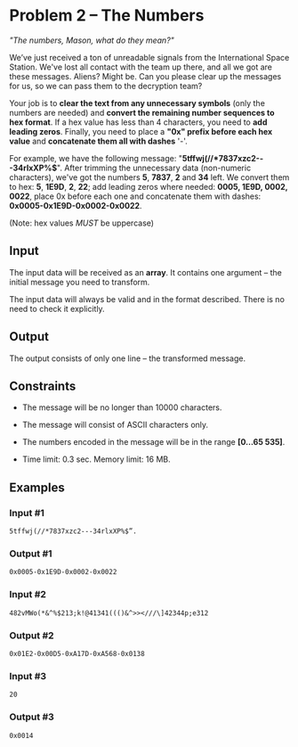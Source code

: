 ﻿# Problem 2 – The Numbers

_"The numbers, Mason, what do they mean?"_

We’ve just received a ton of unreadable signals from the International Space Station. We've lost all contact with the team up there, and all we got are these messages. Aliens? Might be. Can you please clear up the messages for us, so we can pass them to the decryption team?

Your job is to **clear the text from any unnecessary symbols** (only the numbers are needed) and **convert the remaining number sequences to hex format**. If a hex value has less than 4 characters, you need to **add leading zeros**. Finally, you need to  place a **"0x" prefix before each hex value** and **concatenate them all with dashes** '-'.

For example, we have the following message: "**5tffwj(//*7837xzc2---34rlxXP%$**". After trimming the unnecessary data (non-numeric characters), we've got the numbers **5**, **7837**, **2** and **34** left. We convert them to hex: **5**, **1E9D**, **2**, **22**; add leading zeros where needed: **0005, 1E9D, 0002, 0022**, place 0x before each one  and concatenate them with dashes: **0x0005-0x1E9D-0x0002-0x0022**.

(Note: hex values _MUST_ be uppercase)

## Input

The input data will be received as an **array**. It contains one argument – the initial message you need to transform.

The input data will always be valid and in the format described. There is no need to check it explicitly.

## Output

The output consists of only one line – the transformed message.

## Constraints

-   The message will be no longer than 10000 characters.
-   The message will consist of ASCII characters only.
-   The numbers encoded in the message will be in the range **\[0…65 535\]**.

- Time limit: 0.3 sec. Memory limit: 16 MB.

## Examples

### Input #1
``
5tffwj(//*7837xzc2---34rlxXP%$”.
``
### Output #1
``
0x0005-0x1E9D-0x0002-0x0022
``
### Input #2
``
482vMWo(*&^%$213;k!@41341((()&^>><///\]42344p;e312
``
### Output #2
``
0x01E2-0x00D5-0xA17D-0xA568-0x0138
``
### Input #3
``
20
``
### Output #3
``
0x0014
``
